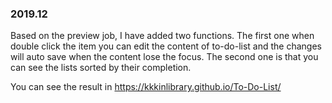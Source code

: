### 2019.12
Based on the preview job, I have added two functions. The first one when double click the item you can edit the content of to-do-list and the changes will auto save when the content lose the focus. The second one is that you can see the lists sorted by their completion.

You can see the result in https://kkkinlibrary.github.io/To-Do-List/
